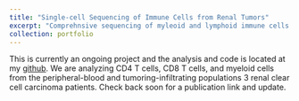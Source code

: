 ```yaml
---
title: "Single-cell Sequencing of Immune Cells from Renal Tumors"
excerpt: "Comprehnsive sequencing of myleoid and lymphoid immune cells from renal clear cell carcinoma.<br/><img src='/images/sc_schematic.png'>"
collection: portfolio
---
```


This is currently an ongoing project and the analysis and code is located at my [github](https://github.com/ncborcherding/SC_Immune_Renal_Project). We are analyzing CD4 T cells, CD8 T cells, and myeloid cells from the peripheral-blood and tumoring-infiltrating populations 3 renal clear cell carcinoma patients. Check back soon for a publication link and update.

